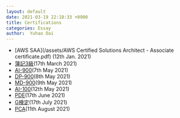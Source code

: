 ```yaml
---
layout: default
date: 2021-03-19 22:18:33 +0900
title: Certifications
categories: Essay
author:  Yuhao Dai
---
```


* [AWS SAA](/assets/AWS Certified Solutions Architect - Associate certificate.pdf) (12th Jan. 2021)
* [簿記3級](/assets/Boki3.pdf)(17th March 2021)
* [AI-900](/assets/AI-900.pdf)(7th May 2021)
* [DP-900](/assets/DP-900.pdf)(8th May 2021)
* [MD-900](/assets/MD-900.pdf)(9th May 2021)
* [AI-100](/assets/AI-100.pdf)(12th May 2021)
* [PDE](/assets/PDE.pdf)(17th June 2021)
* [G検定](/assets/G.pdf)(17th July 2021)
* [PCA](/assets/PCA.pdf)(11th August 2021)
